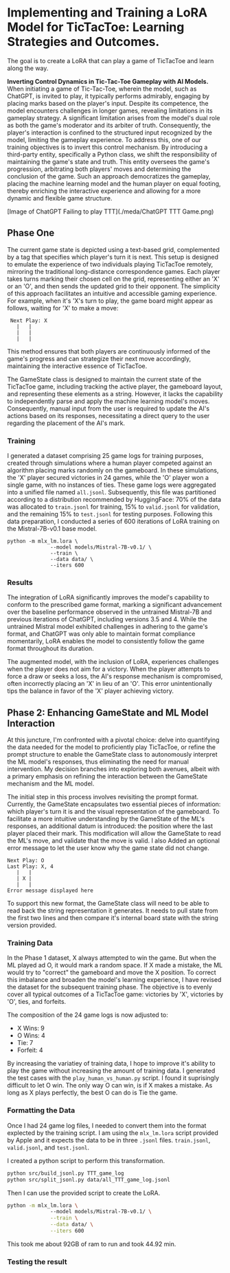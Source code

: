 # Implementing and Training a LoRA Model for TicTacToe: Learning Strategies and Outcomes.

The goal is to create a LoRA that can play a game of TicTacToe and learn along the way.

**Inverting Control Dynamics in Tic-Tac-Toe Gameplay with AI Models.** When initiating a game of Tic-Tac-Toe, wherein the model, such as ChatGPT, is invited to play, it typically performs admirably, engaging by placing marks based on the player's input. Despite its competence, the model encounters challenges in longer games, revealing limitations in its gameplay strategy. A significant limitation arises from the model's dual role as both the game's moderator and its arbiter of truth. Consequently, the player's interaction is confined to the structured input recognized by the model, limiting the gameplay experience. To address this, one of our training objectives is to invert this control mechanism. By introducing a third-party entity, specifically a Python class, we shift the responsibility of maintaining the game's state and truth. This entity oversees the game's progression, arbitrating both players' moves and determining the conclusion of the game. Such an approach democratizes the gameplay, placing the machine learning model and the human player on equal footing, thereby enriching the interactive experience and allowing for a more dynamic and flexible game structure.

[Image of ChatGPT Failing to play TTT](./meda/ChatGPT TTT Game.png)





## Phase One

The current game state is depicted using a text-based grid, complemented by a tag that specifies which player's turn it is next. This setup is designed to emulate the experience of two individuals playing TicTacToe remotely, mirroring the traditional long-distance correspondence games. Each player takes turns marking their chosen cell on the grid, representing either an 'X' or an 'O', and then sends the updated grid to their opponent. The simplicity of this approach facilitates an intuitive and accessible gaming experience. For example, when it's 'X's turn to play, the game board might appear as follows, waiting for 'X' to make a move:

```
 Next Play: X 
   |   |   
   |   |   
   |   | 
```
This method ensures that both players are continuously informed of the game's progress and can strategize their next move accordingly, maintaining the interactive essence of TicTacToe.

The GameState class is designed to maintain the current state of the TicTacToe game, including tracking the active player, the gameboard layout, and representing these elements as a string. However, it lacks the capability to independently parse and apply the machine learning model's moves. Consequently, manual input from the user is required to update the AI's actions based on its responses, necessitating a direct query to the user regarding the placement of the AI's mark.


### Training

I generated a dataset comprising 25 game logs for training purposes, created through simulations where a human player competed against an algorithm placing marks randomly on the gameboard. In these simulations, the 'X' player secured victories in 24 games, while the 'O' player won a single game, with no instances of ties. These game logs were aggregated into a unified file named `all.jsonl`. Subsequently, this file was partitioned according to a distribution recommended by HuggingFace: 70% of the data was allocated to `train.jsonl` for training, 15% to `valid.jsonl` for validation, and the remaining 15% to `test.jsonl` for testing purposes. Following this data preparation, I conducted a series of 600 iterations of LoRA training on the Mistral-7B-v0.1 base model.

```
python -m mlx_lm.lora \                                                                                                                                                                                    
              --model models/Mistral-7B-v0.1/ \
              --train \
              --data data/ \
              --iters 600
```


### Results

The integration of LoRA significantly improves the model's capability to conform to the prescribed game format, marking a significant advancement over the baseline performance observed in the untrained Mistral-7B and previous iterations of ChatGPT, including versions 3.5 and 4. While the untrained Mistral model exhibited challenges in adhering to the game's format, and ChatGPT was only able to maintain format compliance momentarily, LoRA enables the model to consistently follow the game format throughout its duration.

The augmented model, with the inclusion of LoRA, experiences challenges when the player does not aim for a victory. When the player attempts to force a draw or seeks a loss, the AI's response mechanism is compromised, often incorrectly placing an 'X' in lieu of an 'O'. This error unintentionally tips the balance in favor of the 'X' player achieving victory.



## Phase 2: Enhancing GameState and ML Model Interaction

At this juncture, I'm confronted with a pivotal choice: delve into quantifying the data needed for the model to proficiently play TicTacToe, or refine the prompt structure to enable the GameState class to autonomously interpret the ML model's responses, thus eliminating the need for manual intervention. My decision branches into exploring both avenues, albeit with a primary emphasis on refining the interaction between the GameState mechanism and the ML model.

The initial step in this process involves revisiting the prompt format. Currently, the GameState encapsulates two essential pieces of information: which player's turn it is and the visual representation of the gameboard. To facilitate a more intuitive understanding by the GameState of the ML's responses, an additional datum is introduced: the position where the last player placed their mark. This modification will allow the GameState to read the ML's move, and validate that the move is valid. I also Added an optional error message to let the user know why the game state did not change.

```
Next Play: O 
Last Play: X, 4 
   |   |   
   | X |   
   |   |   
Error message displayed here
```

To support this new format, the GameState class will need to be able to read back the string representation it generates. It needs to pull state from the first two lines and then compare it's internal board state with the string version provided.


### Training Data

In the Phase 1 dataset, X always attempted to win the game. But when the ML played ad O, it would mark a random space. If X made a mistake, the ML would try to "correct" the gameboard and move the X position. To correct this imbalance and broaden the model's learning experience, I have revised the dataset for the subsequent training phase. The objective is to evenly cover all typical outcomes of a TicTacToe game: victories by 'X', victories by 'O', ties, and forfeits.

The composition of the 24 game logs is now adjusted to:

  *  X Wins: 9
   * O Wins: 4
   * Tie: 7
   * Forfeit: 4

By increasing the variatiey of training data, I hope to improve it's ability to play the game without increasing the amount of training data. I generated the test cases with the `play_human_vs_human.py` script. I found it suprisingly difficult to let O win. The only way O can win, is if X makes a mistake. As long as X plays perfectly, the best O can do is Tie the game.


### Formatting the Data

Once I had 24 game log files, I needed to convert them into the format explected by the training script. I am using the `mlx_lm.lora` script provided by Apple and it expects the data to be in three `.jsonl` files. `train.jsonl`, `valid.jsonl`, and `test.jsonl`. 

I created a python script to perform this transformation.

```sh
python src/build_jsonl.py TTT_game_log  
python src/split_jsonl.py data/all_TTT_game_log.jsonl 
```

Then I can use the provided script to create the LoRA.

```sh
python -m mlx_lm.lora \                                                                                                                                                                                    
              --model models/Mistral-7B-v0.1/ \
              --train \
              --data data/ \
              --iters 600
```

This took me about 92GB of ram to run and took  44.92 min.


### Testing the result







